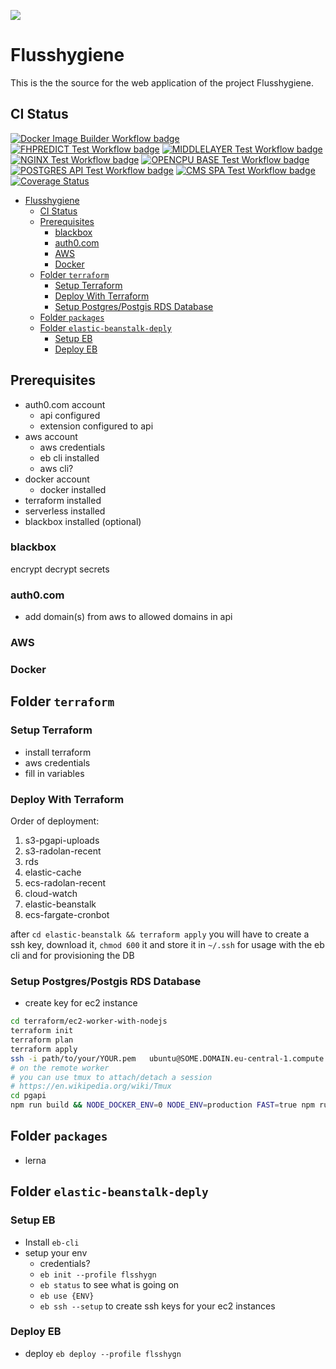 ![](https://img.shields.io/badge/Build%20with%20%E2%9D%A4%EF%B8%8F-at%20Technologiesitftung%20Berlin-blue)

# Flusshygiene

This is the the source for the web application of the project Flusshygiene.  

## CI Status

[![Docker Image Builder Workflow badge](https://github.com/technologiestiftung/flusshygiene/workflows/Docker%20Image%20Builder/badge.svg)](https://github.com/technologiestiftung/flusshygiene/actions?query=workflow%3A%22Docker+Image+Builder%22) [![FHPREDICT Test Workflow badge](https://github.com/technologiestiftung/flusshygiene/workflows/FHPREDICT%20API%20test%20and%20build/badge.svg)](https://github.com/technologiestiftung/flusshygiene/actions?query=workflow%3A%22FHPREDICT+API+test+and+build%22)  [![MIDDLELAYER Test Workflow badge](https://github.com/technologiestiftung/flusshygiene/workflows/MIDDLELAYER%20test%20and%20build/badge.svg)](https://github.com/technologiestiftung/flusshygiene/actions?query=workflow%3A%22MIDDLELAYER+test+and+build%22) [![NGINX Test Workflow badge](https://github.com/technologiestiftung/flusshygiene/workflows/NGINX%20test%20and%20build/badge.svg)](https://github.com/technologiestiftung/flusshygiene/actions?query=workflow%3A%22NGINX+test+and+build%22) [![OPENCPU BASE Test Workflow badge](https://github.com/technologiestiftung/flusshygiene/workflows/OPENCPU%20BASE%20test%20and%20build/badge.svg)](https://github.com/technologiestiftung/flusshygiene/actions?query=workflow%3A%22OPENCPU+BASE+test+and+build%22) [![POSTGRES API Test Workflow badge](https://github.com/technologiestiftung/flusshygiene/workflows/POSTGRES%20API%20test%20and%20build/badge.svg)](https://github.com/technologiestiftung/flusshygiene/actions?query=workflow%3A%22POSTGRES+API+test+and+build%22) [![CMS SPA Test Workflow badge](https://github.com/technologiestiftung/flusshygiene/workflows/CMS%20SPA%20test%20and%20build/badge.svg)](https://github.com/technologiestiftung/flusshygiene/actions?query=workflow%3A%22CMS+SPA+test+and+build%22) [![Coverage Status](https://coveralls.io/repos/github/technologiestiftung/flusshygiene/badge.svg?branch=master)](https://coveralls.io/github/technologiestiftung/flusshygiene?branch=master)

<!-- https://github.com/<OWNER>/<REPOSITORY>/workflows/<WORKFLOW_FILE_PATH>/badge.svg -->

<!-- @import "[TOC]" {cmd="toc" depthFrom=1 depthTo=6 orderedList=false} -->

<!-- code_chunk_output -->

- [Flusshygiene](#flusshygiene)
  - [CI Status](#ci-status)
  - [Prerequisites](#prerequisites)
    - [blackbox](#blackbox)
    - [auth0.com](#auth0com)
    - [AWS](#aws)
    - [Docker](#docker)
  - [Folder `terraform`](#folder-terraform)
    - [Setup Terraform](#setup-terraform)
    - [Deploy With Terraform](#deploy-with-terraform)
    - [Setup Postgres/Postgis RDS Database](#setup-postgrespostgis-rds-database)
  - [Folder `packages`](#folder-packages)
  - [Folder `elastic-beanstalk-deply`](#folder-elastic-beanstalk-deply)
    - [Setup EB](#setup-eb)
    - [Deploy EB](#deploy-eb)

<!-- /code_chunk_output -->

## Prerequisites

- auth0.com account
  - api configured
  - extension configured to api
- aws account
  - aws credentials
  - eb cli installed
  - aws cli?
- docker account
  - docker installed
- terraform installed
- serverless installed
- blackbox installed (optional)


### blackbox

encrypt decrypt secrets

### auth0.com

- add domain(s) from aws to allowed domains in api

### AWS

### Docker

## Folder `terraform`


### Setup Terraform

- install terraform
- aws credentials
- fill in variables

### Deploy With Terraform

Order of deployment:

1. s3-pgapi-uploads
2. s3-radolan-recent
3. rds
4. elastic-cache
5. ecs-radolan-recent
6. cloud-watch
7. elastic-beanstalk
8. ecs-fargate-cronbot

after `cd elastic-beanstalk && terraform apply` you will have to create a ssh key, download it, `chmod 600` it and store it in `~/.ssh` for usage with the eb cli and for provisioning the DB

### Setup Postgres/Postgis RDS Database

- create key for ec2 instance

```bash
cd terraform/ec2-worker-with-nodejs
terraform init
terraform plan
terraform apply
ssh -i path/to/your/YOUR.pem   ubuntu@SOME.DOMAIN.eu-central-1.compute.amazonaws.com
# on the remote worker
# you can use tmux to attach/detach a session
# https://en.wikipedia.org/wiki/Tmux
cd pgapi
npm run build && NODE_DOCKER_ENV=0 NODE_ENV=production FAST=true npm run populatedb
```

## Folder `packages`

- lerna

## Folder `elastic-beanstalk-deply`

### Setup EB

- Install `eb-cli`
- setup your env 
  - credentials?
  - `eb init --profile flsshygn`
  - `eb status` to see what is going on
  - `eb use {ENV}`
  - `eb ssh --setup` to create ssh keys for your ec2 instances

### Deploy EB

- deploy `eb deploy --profile flsshygn`


<!-- touch 2021.05.18 -->
